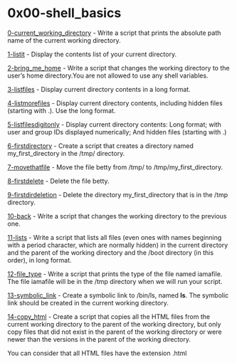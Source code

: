 # 0x00-shell_basics

[0-current_working_directory](./0-current_working_directory) - Write a script that prints the absolute path name of the current working directory.

[1-listit](./1-listit) - Display the contents list of your current directory.

[2-bring_me_home](./2-bring_me_home) - Write a script that changes the working directory to the user’s home directory.You are not allowed to use any shell variables.

[3-listfiles](./3-listfiles) - Display current directory contents in a long format.

[4-listmorefiles](./4-listmorefiles) - Display current directory contents, including hidden files (starting with .). Use the long format.

[5-listfilesdigitonly](./5-listfilesdigitonly) - Display current directory contents: Long format; with user and group IDs displayed numerically; And hidden files (starting with .)

[6-firstdirectory](./6-firstdirectory) - Create a script that creates a directory named my_first_directory in the /tmp/ directory.

[7-movethatfile](./7-movethatfile) - Move the file betty from /tmp/ to /tmp/my_first_directory.

[8-firstdelete](./8-firstdelete) - Delete the file betty.

[9-firstdirdeletion](./9-firstdirdeletion) - Delete the directory my_first_directory that is in the /tmp directory.

[10-back](./10-back) - Write a script that changes the working directory to the previous one.

[11-lists](./11-lists) - Write a script that lists all files (even ones with names beginning with a period character, which are normally hidden) in the current directory and the parent of the working directory and the /boot directory (in this order), in long format.

[12-file_type](./12-file_type) - Write a script that prints the type of the file named iamafile. The file iamafile will be in the /tmp directory when we will run your script.

[13-symbolic_link](./13-symbolic_link) - Create a symbolic link to /bin/ls, named __ls__. The symbolic link should be created in the current working directory.

[14-copy_html](./14-copy_html) - Create a script that copies all the HTML files from the current working directory to the parent of the working directory, but only copy files that did not exist in the parent of the working directory or were newer than the versions in the parent of the working directory.

You can consider that all HTML files have the extension .html


